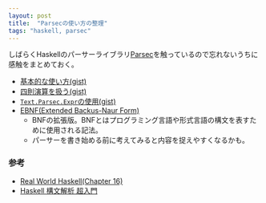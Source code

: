 ```yaml
---
layout: post
title:  "Parsecの使い方の整理"
tags: "haskell, parsec"
---
```


しばらくHaskellのパーサーライブラリ[Parsec][1]を触っているので忘れないうちに感触をまとめておく。

- [基本的な使い方(gist)][2]
- [四則演算を扱う(gist)][6]
- [`Text.Parsec.Expr`の使用(gist)][7]
- [EBNF(Extended Backus-Naur Form)][3]
  - BNFの拡張版。BNFとはプログラミング言語や形式言語の構文を表すために使用される記法。
  - パーサーを書き始める前に考えてみると内容を捉えやすくなるかも。

### 参考

- [Real World Haskell(Chapter 16)][5]
- [Haskell 構文解析 超入門][4]

[1]: https://hackage.haskell.org/package/parsec-3.1.11
[2]: https://gist.github.com/tiqwab/0c9955dac758f98632b2efcc62906414
[3]: https://ja.wikipedia.org/wiki/EBNF
[4]: http://qiita.com/7shi/items/b8c741e78a96ea2c10fe
[5]: http://book.realworldhaskell.org/read/using-parsec.html
[6]: https://gist.github.com/tiqwab/5f62ebf25b30aa0fe034d037e5c9e36e
[7]: https://gist.github.com/tiqwab/de848250850126d4f04c68e17216f94a
